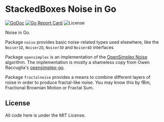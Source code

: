 # StackedBoxes Noise in Go

[![GoDoc](https://godoc.org/github.com/lmbarros/sbxs_go_noise?status.svg)](https://godoc.org/github.com/lmbarros/sbxs_go_noise) [![Go Report Card](https://goreportcard.com/badge/github.com/lmbarros/sbxs_go_noise)](https://goreportcard.com/report/github.com/lmbarros/sbxs_go_noise) ![License](https://img.shields.io/github/license/lmbarros/sbxs_go_noise.svg)

Noise in Go.

Package `noise` provides basic noise-related types used elsewhere, like the
`Noiser1D`, `Noiser2D`, `Noiser3D` and `Noiser4D` interfaces

Package `opensimplex` is an implementation of the
[OpenSimplex Noise](http://uniblock.tumblr.com/post/97868843242/noise)
algorithm. The implementation is mostly a shameless copy from Owen Raccuglia's
[opensimplex-go](https://github.com/ojrac/opensimplex-go).

Package `fractalnoise` provides a means to combine different layers of noise in
order to produce fractal-like noise. You may know this by fBm, Fractional
Brownian Motion or Fractal Sum.

## License

All code here is under the MIT License.
